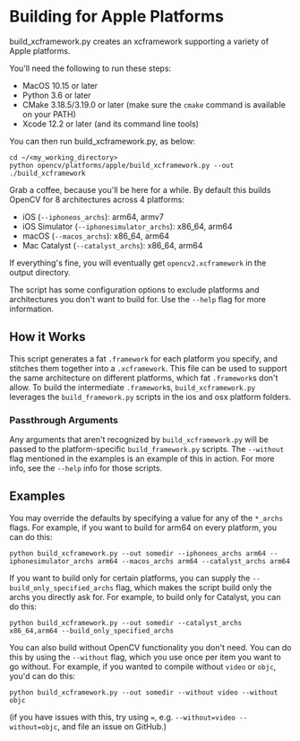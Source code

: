 # Building for Apple Platforms

build_xcframework.py creates an xcframework supporting a variety of Apple platforms.

You'll need the following to run these steps:
- MacOS 10.15 or later
- Python 3.6 or later
- CMake 3.18.5/3.19.0 or later (make sure the `cmake` command is available on your PATH)
- Xcode 12.2 or later (and its command line tools)

You can then run build_xcframework.py, as below:
```
cd ~/<my_working_directory>
python opencv/platforms/apple/build_xcframework.py --out ./build_xcframework
```

Grab a coffee, because you'll be here for a while. By default this builds OpenCV for 8 architectures across 4 platforms:

- iOS (`--iphoneos_archs`): arm64, armv7
- iOS Simulator (`--iphonesimulator_archs`): x86_64, arm64
- macOS (`--macos_archs`): x86_64, arm64
- Mac Catalyst (`--catalyst_archs`): x86_64, arm64

If everything's fine, you will eventually get `opencv2.xcframework` in the output directory.

The script has some configuration options to exclude platforms and architectures you don't want to build for. Use the `--help` flag for more information.

## How it Works

This script generates a fat `.framework` for each platform you specify, and stitches them together into a `.xcframework`. This file can be used to support the same architecture on different platforms, which fat `.framework`s don't allow. To build the intermediate `.framework`s, `build_xcframework.py` leverages the `build_framework.py` scripts in the ios and osx platform folders.

### Passthrough Arguments

Any arguments that aren't recognized by `build_xcframework.py` will be passed to the platform-specific `build_framework.py` scripts. The `--without` flag mentioned in the examples is an example of this in action. For more info, see the `--help` info for those scripts.

## Examples

You may override the defaults by specifying a value for any of the `*_archs` flags. For example, if you want to build for arm64 on every platform, you can do this:

```
python build_xcframework.py --out somedir --iphoneos_archs arm64 --iphonesimulator_archs arm64 --macos_archs arm64 --catalyst_archs arm64
```


If you want to build only for certain platforms, you can supply the `--build_only_specified_archs` flag, which makes the script build only the archs you directly ask for. For example, to build only for Catalyst, you can do this:

```
python build_xcframework.py --out somedir --catalyst_archs x86_64,arm64 --build_only_specified_archs
```

You can also build without OpenCV functionality you don't need. You can do this by using the `--without` flag, which you use once per item you want to go without. For example, if you wanted to compile without `video` or `objc`, you'd can do this:

```
python build_xcframework.py --out somedir --without video --without objc
```
(if you have issues with this, try using `=`, e.g. `--without=video --without=objc`, and file an issue on GitHub.)
